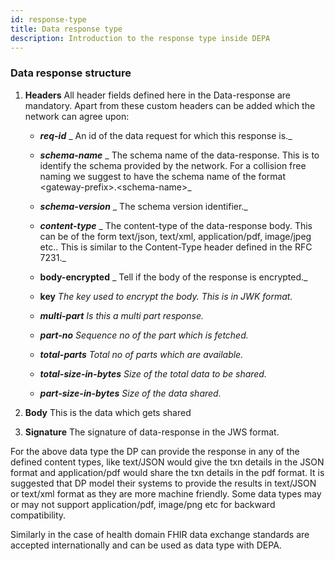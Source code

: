 ```yaml
---
id: response-type
title: Data response type
description: Introduction to the response type inside DEPA
---
```


### Data response structure

1. **Headers**
   All header fields defined here in the Data-response are mandatory. Apart from these custom headers can be added which the network can agree upon:

   - **_req-id_**
     _ An id of the data request for which this response is._

   - **_schema-name_**
     _ The schema name of the data-response. This is to identify the schema provided by the network. For a collision free naming we suggest to have the schema name of the format &lt;gateway-prefix>.&lt;schema-name>_

   - **_schema-version_**
     _ The schema version identifier._

   - **_content-type_**
     _ The content-type of the data-response body. This can be of the form text/json, text/xml, application/pdf, image/jpeg etc.. This is similar to the Content-Type header defined in the RFC 7231._

   - **body-encrypted**
     _ Tell if the body of the response is encrypted._

   - **key**
     _The key used to encrypt the body. This is in JWK format._

   - **_multi-part_**
     _Is this a multi part response._

   - **_part-no_**
     _Sequence no of the part which is fetched._

   - **_total-parts_**
     _Total no of parts which are available._

   - **_total-size-in-bytes_**
     _Size of the total data to be shared._

   - **_part-size-in-bytes_**
     _Size of the data shared._

2. **Body**
   This is the data which gets shared

3. **Signature**
   The signature of data-response in the JWS format.

For the above data type the DP can provide the response in any of the defined content types, like text/JSON would give the txn details in the JSON format and application/pdf would share the txn details in the pdf format. It is suggested that DP model their systems to provide the results in text/JSON or text/xml format as they are more machine friendly. Some data types may or may not support application/pdf, image/png etc for backward compatibility.

Similarly in the case of health domain FHIR data exchange standards are accepted internationally and can be used as data type with DEPA.
